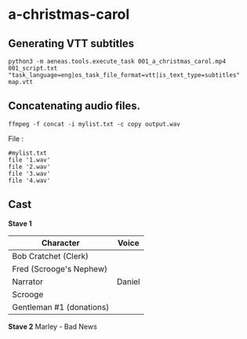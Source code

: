 # a-christmas-carol

## Generating VTT subtitles
```
python3 -m aeneas.tools.execute_task 001_a_christmas_carol.mp4 001_script.txt "task_language=eng|os_task_file_format=vtt|is_text_type=subtitles" map.vtt
```

## Concatenating audio files.
```
ffmpeg -f concat -i mylist.txt -c copy output.wav
```

File :

```
#mylist.txt
file '1.wav'
file '2.wav'
file '3.wav'
file '4.wav'
```

## Cast

**Stave 1**

| Character | Voice |
| --- | --- |
| Bob Cratchet (Clerk) | |
| Fred (Scrooge's Nephew) | |
| Narrator | Daniel |
| Scrooge | |
| Gentleman #1 (donations) | |


**Stave 2**
Marley - Bad News


